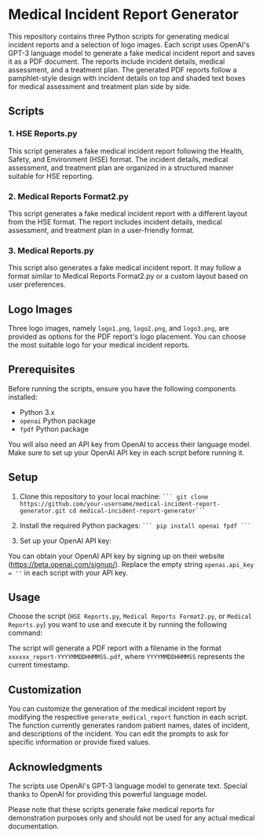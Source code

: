 # Medical Incident Report Generator

This repository contains three Python scripts for generating medical incident reports and a selection of logo images. Each script uses OpenAI's GPT-3 language model to generate a fake medical incident report and saves it as a PDF document. The reports include incident details, medical assessment, and a treatment plan. The generated PDF reports follow a pamphlet-style design with incident details on top and shaded text boxes for medical assessment and treatment plan side by side.

## Scripts

### 1. HSE Reports.py

This script generates a fake medical incident report following the Health, Safety, and Environment (HSE) format. The incident details, medical assessment, and treatment plan are organized in a structured manner suitable for HSE reporting.

### 2. Medical Reports Format2.py

This script generates a fake medical incident report with a different layout from the HSE format. The report includes incident details, medical assessment, and treatment plan in a user-friendly format.

### 3. Medical Reports.py

This script also generates a fake medical incident report. It may follow a format similar to Medical Reports Format2.py or a custom layout based on user preferences.

## Logo Images

Three logo images, namely `logo1.png`, `logo2.png`, and `logo3.png`, are provided as options for the PDF report's logo placement. You can choose the most suitable logo for your medical incident reports.

## Prerequisites

Before running the scripts, ensure you have the following components installed:

- Python 3.x
- `openai` Python package
- `fpdf` Python package

You will also need an API key from OpenAI to access their language model. Make sure to set up your OpenAI API key in each script before running it.

## Setup

1. Clone this repository to your local machine:
```` ``` git clone https://github.com/your-username/medical-incident-report-generator.git
cd medical-incident-report-generator``` ````  
2. Install the required Python packages:
```` ``` pip install openai fpdf ``` ````

3. Set up your OpenAI API key:

You can obtain your OpenAI API key by signing up on their website (https://beta.openai.com/signup/). Replace the empty string `openai.api_key = ''` in each script with your API key.

## Usage

Choose the script (`HSE Reports.py`, `Medical Reports Format2.py`, or `Medical Reports.py`) you want to use and execute it by running the following command:

The script will generate a PDF report with a filename in the format `xxxxxx_report-YYYYMMDDHHMMSS.pdf`, where `YYYYMMDDHHMMSS` represents the current timestamp.

## Customization

You can customize the generation of the medical incident report by modifying the respective `generate_medical_report` function in each script. The function currently generates random patient names, dates of incident, and descriptions of the incident. You can edit the prompts to ask for specific information or provide fixed values.

## Acknowledgments

The scripts use OpenAI's GPT-3 language model to generate text. Special thanks to OpenAI for providing this powerful language model.

Please note that these scripts generate fake medical reports for demonstration purposes only and should not be used for any actual medical documentation.



